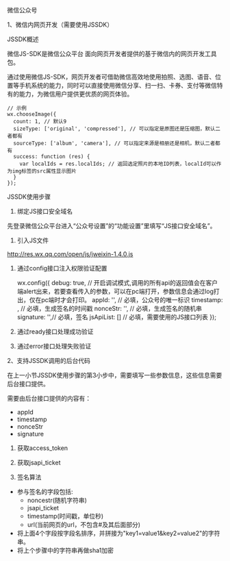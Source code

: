 微信公众号

1、微信内网页开发（需要使用JSSDK）

JSSDK概述

微信JS-SDK是微信公众平台 面向网页开发者提供的基于微信内的网页开发工具包。

通过使用微信JS-SDK，网页开发者可借助微信高效地使用拍照、选图、语音、位置等手机系统的能力，同时可以直接使用微信分享、扫一扫、卡券、支付等微信特有的能力，为微信用户提供更优质的网页体验。

    // 示例
    wx.chooseImage({
      count: 1, // 默认9
      sizeType: ['original', 'compressed'], // 可以指定是原图还是压缩图，默认二者都有
      sourceType: ['album', 'camera'], // 可以指定来源是相册还是相机，默认二者都有
      success: function (res) {
        var localIds = res.localIds; // 返回选定照片的本地ID列表，localId可以作为img标签的src属性显示图片
      }
    });

JSSDK使用步骤

1. 绑定JS接口安全域名

先登录微信公众平台进入“公众号设置”的“功能设置”里填写“JS接口安全域名”。

1. 引入JS文件

http://res.wx.qq.com/open/js/jweixin-1.4.0.js

1. 通过config接口注入权限验证配置

    wx.config({
      debug: true, // 开启调试模式,调用的所有api的返回值会在客户端alert出来，若要查看传入的参数，可以在pc端打开，参数信息会通过log打出，仅在pc端时才会打印。
      appId: '', // 必填，公众号的唯一标识
      timestamp: , // 必填，生成签名的时间戳
      nonceStr: '', // 必填，生成签名的随机串
      signature: '',// 必填，签名
      jsApiList: [] // 必填，需要使用的JS接口列表
    });

1. 通过ready接口处理成功验证
2. 通过error接口处理失败验证

2、支持JSSDK调用的后台代码

在上一小节JSSDK使用步骤的第3小步中，需要填写一些参数信息，这些信息需要后台接口提供。

需要由后台接口提供的内容有：

- appId
- timestamp
- nonceStr
- signature

1. 获取access_token

2. 获取jsapi_ticket

3. 签名算法

- 参与签名的字段包括:
  - noncestr(随机字符串)
  - jsapi_ticket
  - timestamp(时间戳，单位秒)
  - url(当前网页的url，不包含#及其后面部分)
- 将上面4个字段按字段名排序，并拼接为"key1=value1&key2=value2"的字符串。
- 将上个步骤中的字符串再做sha1加密
